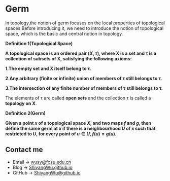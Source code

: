 # Germ

<head>
    <script src="https://cdn.mathjax.org/mathjax/latest/MathJax.js?config=TeX-AMS-MML_HTMLorMML" type="text/javascript"></script>
    <script type="text/x-mathjax-config">
        MathJax.Hub.Config({
            tex2jax: {
            skipTags: ['script', 'noscript', 'style', 'textarea', 'pre'],
            inlineMath: [['$','$']]
            }
        });
    </script>
</head>


In topology,the notion of germ focuses on the local properties of topological spaces.Before introducing it, we need to introduce the notion of topological space, which is the basic and central notion in topology.

**Definition 1(Topological Space)**

**A topological space is an ordered pair $(X, τ)$, where X is a set and τ is a collection of subsets of X, satisfying the following axioms:**

**1.The empty set and X itself belong to τ.**

**2.Any arbitrary (finite or infinite) union of members of τ still belongs to τ.**

**3.The intersection of any finite number of members of τ still belongs to τ.**

The elements of τ are called **open sets** and the collection τ is called a **topology on X**.

**Definition 2(Germ)**

**Given a point $x$ of a topological space $X$, and two maps $f$ and $g$, then define the same germ at $x$ if there is a neighbourhood $U$ of $x$ such that restricted to $U$, for every point of $u \in U$, $f(u) = g(u)$.**


## Contact me

* Email -> <wusy@fosu.edu.cn>
* Blog -> [ShiyangWu.github.io](https://shiyangwu.github.io/)
* GitHub -> [ShiyangWu@github.io](https://github.com/ShiyangWu/ShiyangWu.github.io/blob/master/README.md)
